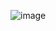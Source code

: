 ![image](https://github.com/ind2x/redcat_junior/assets/52172169/b51a2d23-22e8-4224-9402-44191fd13502)
